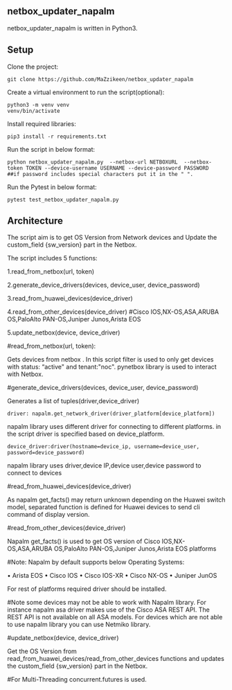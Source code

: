 ## netbox_updater_napalm

netbox_updater_napalm is written in Python3.

## Setup

Clone the project:
```
git clone https://github.com/MaZzikeen/netbox_updater_napalm
```

Create a virtual environment to run the script(optional):
```
python3 -m venv venv
venv/bin/activate
```

Install required libraries:
```
pip3 install -r requirements.txt 
```

Run the script in below format:
```
python netbox_updater_napalm.py  --netbox-url NETBOXURL  --netbox-token TOKEN --device-username USERNAME --device-password PASSWORD 
##if password includes special characters put it in the " ".
```

Run the Pytest in below format:
```
pytest test_netbox_updater_napalm.py 
```

## Architecture
The script aim is to get OS Version from Network devices and Update the custom_field {sw_version} part in the Netbox.

The script includes 5 functions:

1.read_from_netbox(url, token)

2.generate_device_drivers(devices, device_user, device_password)

3.read_from_huawei_devices(device_driver)

4.read_from_other_devices(device_driver) #Cisco IOS,NX-OS,ASA,ARUBA OS,PaloAlto PAN-OS,Juniper Junos,Arista EOS

5.update_netbox(device, device_driver)

#read_from_netbox(url, token):

Gets devices from netbox . In this script filter is used to only get devices with status: “active" and tenant:"noc".
pynetbox library is used to interact with Netbox.

#generate_device_drivers(devices, device_user, device_password)

Generates a list of tuples(driver,device_driver)
```
driver: napalm.get_network_driver(driver_platform[device_platform])
```
napalm library uses different driver for connecting to different platforms.
in the script driver is specified based on device_platform.
```
device_driver:driver(hostname=device_ip, username=device_user, password=device_password)                            
```
napalm library uses driver,device IP,device user,device password to connect to devices

#read_from_huawei_devices(device_driver)

As napalm get_facts() may return unknown depending on the Huawei switch model, separated function is defined for Huawei devices to send cli command of
display version. 

#read_from_other_devices(device_driver) 

Napalm get_facts() is used to get OS version of Cisco IOS,NX-OS,ASA,ARUBA OS,PaloAlto PAN-OS,Juniper Junos,Arista EOS platforms
 
#Note: Napalm by default supports below Operating Systems:

• Arista EOS
• Cisco IOS
• Cisco IOS-XR
• Cisco NX-OS
• Juniper JunOS

For rest of platforms required driver should be installed.

#Note some devices may not be able to work with Napalm library. For instance napalm asa driver makes use of the Cisco ASA REST API. 
The REST API is not available on all ASA models. 
For devices which are not able to use napalm library you can use Netmiko library.

#update_netbox(device, device_driver)

Get the OS Version from read_from_huawei_devices/read_from_other_devices functions and updates the custom_field {sw_version} part in the Netbox.

#For Multi-Threading concurrent.futures is used.
